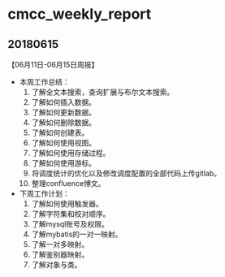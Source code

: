 # cmcc_weekly_report

## 20180615
【06月11日-06月15日周报】
- 本周工作总结：
    1. 了解全文本搜索，查询扩展与布尔文本搜索。
    2. 了解如何插入数据。
    3. 了解如何更新数据。
    4. 了解如何删除数据。
    5. 了解如何创建表。
    6. 了解如何使用视图。
    7. 了解如何使用存储过程。
    8. 了解如何使用游标。
    9. 将调度统计的优化以及修改调度配置的全部代码上传gitlab。
    10. 整理confluence博文。
- 下周工作计划：
    1. 了解如何使用触发器。
    2. 了解字符集和校对顺序。
    3. 了解mysql账号及权限。
    4. 了解mybatis的一对一映射。
    5. 了解一对多映射。
    6. 了解鉴别器映射。
    7. 了解对象与类。
